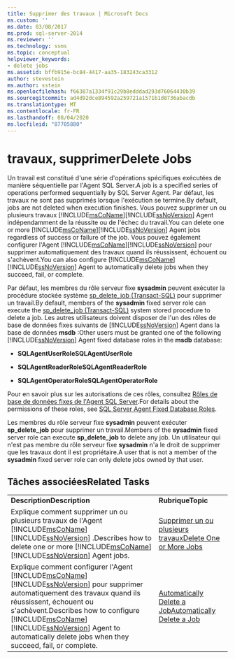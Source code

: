 ```yaml
---
title: Supprimer des travaux | Microsoft Docs
ms.custom: ''
ms.date: 03/08/2017
ms.prod: sql-server-2014
ms.reviewer: ''
ms.technology: ssms
ms.topic: conceptual
helpviewer_keywords:
- delete jobs
ms.assetid: bffb915e-bc84-4417-aa35-183243ca3312
author: stevestein
ms.author: sstein
ms.openlocfilehash: f66387a1334f91c29b8edddad293d76064430b39
ms.sourcegitcommit: ad4d92dce894592a259721a1571b1d8736abacdb
ms.translationtype: MT
ms.contentlocale: fr-FR
ms.lasthandoff: 08/04/2020
ms.locfileid: "87705880"
---
```

# <a name="delete-jobs"></a><span data-ttu-id="b051c-102">travaux, supprimer</span><span class="sxs-lookup"><span data-stu-id="b051c-102">Delete Jobs</span></span>
  <span data-ttu-id="b051c-103">Un travail est constitué d'une série d'opérations spécifiques exécutées de manière séquentielle par l'Agent SQL Server.</span><span class="sxs-lookup"><span data-stu-id="b051c-103">A job is a specified series of operations performed sequentially by SQL Server Agent.</span></span> <span data-ttu-id="b051c-104">Par défaut, les travaux ne sont pas supprimés lorsque l'exécution se termine.</span><span class="sxs-lookup"><span data-stu-id="b051c-104">By default, jobs are not deleted when execution finishes.</span></span> <span data-ttu-id="b051c-105">Vous pouvez supprimer un ou plusieurs travaux [!INCLUDE[msCoName](../../includes/msconame-md.md)][!INCLUDE[ssNoVersion](../../includes/ssnoversion-md.md)] Agent indépendamment de la réussite ou de l'échec du travail.</span><span class="sxs-lookup"><span data-stu-id="b051c-105">You can delete one or more [!INCLUDE[msCoName](../../includes/msconame-md.md)][!INCLUDE[ssNoVersion](../../includes/ssnoversion-md.md)] Agent jobs regardless of success or failure of the job.</span></span> <span data-ttu-id="b051c-106">Vous pouvez également configurer l'Agent [!INCLUDE[msCoName](../../includes/msconame-md.md)][!INCLUDE[ssNoVersion](../../includes/ssnoversion-md.md)] pour supprimer automatiquement des travaux quand ils réussissent, échouent ou s'achèvent.</span><span class="sxs-lookup"><span data-stu-id="b051c-106">You can also configure [!INCLUDE[msCoName](../../includes/msconame-md.md)][!INCLUDE[ssNoVersion](../../includes/ssnoversion-md.md)] Agent to automatically delete jobs when they succeed, fail, or complete.</span></span>  
  
 <span data-ttu-id="b051c-107">Par défaut, les membres du rôle serveur fixe **sysadmin** peuvent exécuter la procédure stockée système [sp_delete_job &#40;Transact-SQL&#41;](/sql/relational-databases/system-stored-procedures/sp-delete-job-transact-sql) pour supprimer un travail.</span><span class="sxs-lookup"><span data-stu-id="b051c-107">By default, members of the **sysadmin** fixed server role can execute the [sp_delete_job &#40;Transact-SQL&#41;](/sql/relational-databases/system-stored-procedures/sp-delete-job-transact-sql) system stored procedure to delete a job.</span></span> <span data-ttu-id="b051c-108">Les autres utilisateurs doivent disposer de l'un des rôles de base de données fixes suivants de [!INCLUDE[ssNoVersion](../../includes/ssnoversion-md.md)] Agent dans la base de données **msdb** :</span><span class="sxs-lookup"><span data-stu-id="b051c-108">Other users must be granted one of the following [!INCLUDE[ssNoVersion](../../includes/ssnoversion-md.md)] Agent fixed database roles in the **msdb** database:</span></span>  
  
-   <span data-ttu-id="b051c-109">**SQLAgentUserRole**</span><span class="sxs-lookup"><span data-stu-id="b051c-109">**SQLAgentUserRole**</span></span>  
  
-   <span data-ttu-id="b051c-110">**SQLAgentReaderRole**</span><span class="sxs-lookup"><span data-stu-id="b051c-110">**SQLAgentReaderRole**</span></span>  
  
-   <span data-ttu-id="b051c-111">**SQLAgentOperatorRole**</span><span class="sxs-lookup"><span data-stu-id="b051c-111">**SQLAgentOperatorRole**</span></span>  
  
 <span data-ttu-id="b051c-112">Pour en savoir plus sur les autorisations de ces rôles, consultez [Rôles de base de données fixes de l'Agent SQL Server](sql-server-agent-fixed-database-roles.md).</span><span class="sxs-lookup"><span data-stu-id="b051c-112">For details about the permissions of these roles, see [SQL Server Agent Fixed Database Roles](sql-server-agent-fixed-database-roles.md).</span></span>  
  
 <span data-ttu-id="b051c-113">Les membres du rôle serveur fixe **sysadmin** peuvent exécuter **sp_delete_job** pour supprimer un travail.</span><span class="sxs-lookup"><span data-stu-id="b051c-113">Members of the **sysadmin** fixed server role can execute **sp_delete_job** to delete any job.</span></span> <span data-ttu-id="b051c-114">Un utilisateur qui n'est pas membre du rôle serveur fixe **sysadmin** n'a le droit de supprimer que les travaux dont il est propriétaire.</span><span class="sxs-lookup"><span data-stu-id="b051c-114">A user that is not a member of the **sysadmin** fixed server role can only delete jobs owned by that user.</span></span>  
  
## <a name="related-tasks"></a><span data-ttu-id="b051c-115">Tâches associées</span><span class="sxs-lookup"><span data-stu-id="b051c-115">Related Tasks</span></span>  
  
|||  
|-|-|  
|<span data-ttu-id="b051c-116">**Description**</span><span class="sxs-lookup"><span data-stu-id="b051c-116">**Description**</span></span>|<span data-ttu-id="b051c-117">**Rubrique**</span><span class="sxs-lookup"><span data-stu-id="b051c-117">**Topic**</span></span>|  
|<span data-ttu-id="b051c-118">Explique comment supprimer un ou plusieurs travaux de l'Agent [!INCLUDE[msCoName](../../includes/msconame-md.md)][!INCLUDE[ssNoVersion](../../includes/ssnoversion-md.md)] .</span><span class="sxs-lookup"><span data-stu-id="b051c-118">Describes how to delete one or more [!INCLUDE[msCoName](../../includes/msconame-md.md)][!INCLUDE[ssNoVersion](../../includes/ssnoversion-md.md)] Agent jobs.</span></span>|[<span data-ttu-id="b051c-119">Supprimer un ou plusieurs travaux</span><span class="sxs-lookup"><span data-stu-id="b051c-119">Delete One or More Jobs</span></span>](delete-one-or-more-jobs.md)|  
|<span data-ttu-id="b051c-120">Explique comment configurer l'Agent [!INCLUDE[msCoName](../../includes/msconame-md.md)][!INCLUDE[ssNoVersion](../../includes/ssnoversion-md.md)] pour supprimer automatiquement des travaux quand ils réussissent, échouent ou s'achèvent.</span><span class="sxs-lookup"><span data-stu-id="b051c-120">Describes how to configure [!INCLUDE[msCoName](../../includes/msconame-md.md)][!INCLUDE[ssNoVersion](../../includes/ssnoversion-md.md)] Agent to automatically delete jobs when they succeed, fail, or complete.</span></span>|[<span data-ttu-id="b051c-121">Automatically Delete a Job</span><span class="sxs-lookup"><span data-stu-id="b051c-121">Automatically Delete a Job</span></span>](automatically-delete-a-job.md)|  
  
  
